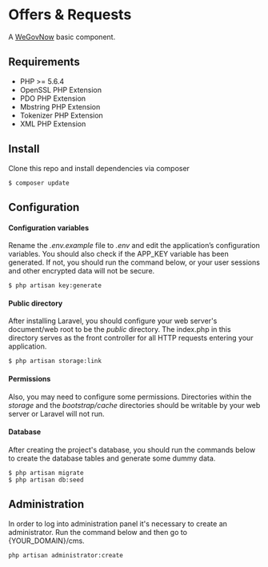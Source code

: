 # Offers & Requests
A [WeGovNow](http://wegovnow.eu) basic component.

## Requirements
- PHP >= 5.6.4
- OpenSSL PHP Extension
- PDO PHP Extension
- Mbstring PHP Extension
- Tokenizer PHP Extension
- XML PHP Extension


## Install
Clone this repo and install dependencies via composer

```
$ composer update
```

## Configuration

#### Configuration variables
Rename the *.env.example* file to *.env* and edit the application’s configuration variables. You should also check if the APP_KEY variable has been generated. If not, you should run the command below, or your user sessions and other encrypted data will not be secure.

```
$ php artisan key:generate
```

#### Public directory
After installing Laravel, you should configure your web server's document/web root to be the *public* directory. The index.php in this directory serves as the front controller for all HTTP requests entering your application.

```
$ php artisan storage:link
```

#### Permissions
Also, you may need to configure some permissions. Directories within the *storage* and the *bootstrap/cache* directories should be writable by your web server or Laravel will not run.

#### Database
After creating the project's database, you should run the commands below to create the database tables and generate some dummy data.

```
$ php artisan migrate
$ php artisan db:seed
```

## Administration
In order to log into administration panel it's necessary to create an administrator. Run the command below and then go to {YOUR_DOMAIN}/cms.

```
php artisan administrator:create
```